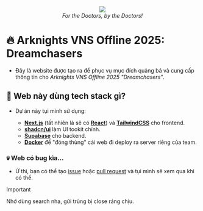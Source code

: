 <div align="center">
    <img src="https://raw.githubusercontent.com/arknights-vns/the-web/refs/heads/main/app/opengraph-image.jpg" />
    <br />
    <i>For the Doctors, by the Doctors!</i>
</div>

# 🔥 Arknights VNS Offline 2025: Dreamchasers

- Đây là website được tạo ra để phục vụ mục đích quảng bá và cung cấp thông tin cho _Arknights VNS Offline 2025 "Dreamchasers"_.

## 🤔 Web này dùng tech stack gì?

- Dự án này tụi mình sử dụng:

  - [**Next.js**](https://nextjs.org/) (tất nhiên là sẽ có [**React**](https://react.dev/)) và [**TailwindCSS**](https://tailwindcss.com/) cho frontend.
  - [**shadcn/ui**](https://ui.daisyui.com/) làm UI tookit chính.
  - [**Supabase**](https://supabase.com/) cho backend.
  - [**Docker**](https://www.docker.com/) để "đóng thùng" cái web đi deploy ra server riêng của team.

### 💀 Web có bug kìa...

- Ừ thì, bạn có thể tạo [issue](https://github.com/arknights-vns/the-web/issues) hoặc [pull request](https://github.com/arknights-vns/the-web/pulls) và tụi mình sẽ xem qua khi có thể.

> [!IMPORTANT]
> Nhớ dùng search nha, gửi trùng bị close ráng chịu.
